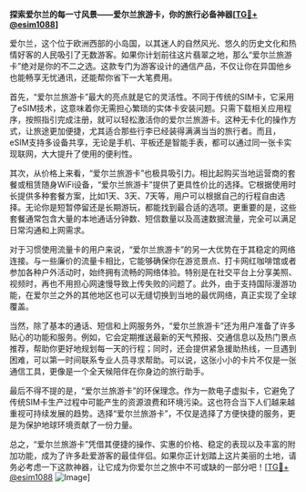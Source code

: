 **探索爱尔兰的每一寸风景——爱尔兰旅游卡，你的旅行必备神器[[TG💪+ @esim1088](https://t.me/s/esim1088)]**

爱尔兰，这个位于欧洲西部的小岛国，以其迷人的自然风光、悠久的历史文化和热情好客的人民吸引了无数游客。如果你计划前往这片翡翠之地，那么“爱尔兰旅游卡”绝对是你的不二之选。这款专门为游客设计的通信产品，不仅让你在异国他乡也能畅享无忧通讯，还能帮你省下一大笔费用。

首先，“爱尔兰旅游卡”最大的亮点就是它的灵活性。不同于传统的SIM卡，它采用了eSIM技术，这意味着你无需担心繁琐的实体卡安装问题。只需下载相关应用程序，按照指引完成注册，就可以轻松激活你的爱尔兰旅游卡。这种无卡化的操作方式，让旅途更加便捷，尤其适合那些行李已经装得满满当当的旅行者。而且，eSIM支持多设备共享，无论是手机、平板还是智能手表，都可以通过同一张卡实现联网，大大提升了使用的便利性。

其次，从价格上来看，“爱尔兰旅游卡”也极具吸引力。相比起购买当地运营商的套餐或租赁随身WiFi设备，“爱尔兰旅游卡”提供了更具性价比的选择。它根据使用时长提供多种套餐方案，比如1天、3天、7天等，用户可以根据自己的行程自由选择。无论你是短暂停留还是长期游玩，都能找到最合适的选项。更重要的是，这些套餐通常包含大量的本地通话分钟数、短信数量以及高速数据流量，完全可以满足日常沟通和上网需求。

对于习惯使用流量卡的用户来说，“爱尔兰旅游卡”的另一大优势在于其稳定的网络连接。与一些廉价的流量卡相比，它能够确保你在游览景点、打卡网红咖啡馆或者参加各种户外活动时，始终拥有流畅的网络体验。特别是在社交平台上分享美照、视频时，再也不用担心网速慢导致上传失败的问题了。此外，由于支持国际漫游功能，在爱尔兰之外的其他地区也可以无缝切换到当地的最优网络，真正实现了全球覆盖。

当然，除了基本的通话、短信和上网服务外，“爱尔兰旅游卡”还为用户准备了许多贴心的功能和服务。例如，它会定期推送最新的天气预报、交通信息以及热门景点推荐，帮助你更好地规划每一天的行程；同时，还会提供紧急援助热线，一旦遇到困难，可以第一时间联系专业人员寻求帮助。可以说，这张小小的卡片不仅是一张通信工具，更像是一个全天候陪伴在你身边的旅行助手。

最后不得不提的是，“爱尔兰旅游卡”的环保理念。作为一款电子虚拟卡，它避免了传统SIM卡生产过程中可能产生的资源浪费和环境污染。这也符合当下人们越来越重视可持续发展的趋势。选择“爱尔兰旅游卡”，不仅是选择了方便快捷的服务，更是为保护地球环境贡献了一份力量。

总之，“爱尔兰旅游卡”凭借其便捷的操作、实惠的价格、稳定的表现以及丰富的附加功能，成为了许多赴爱游客的最佳伴侣。如果你正计划踏上这片美丽的土地，请务必考虑一下这款神器，让它成为你爱尔兰之旅中不可或缺的一部分吧！[[TG💪+ @esim1088](https://t.me/s/esim1088) ![Image](https://i.postimg.cc/4NQfJmqS/Snipaste-2025-05-13-00-14-12.png)]